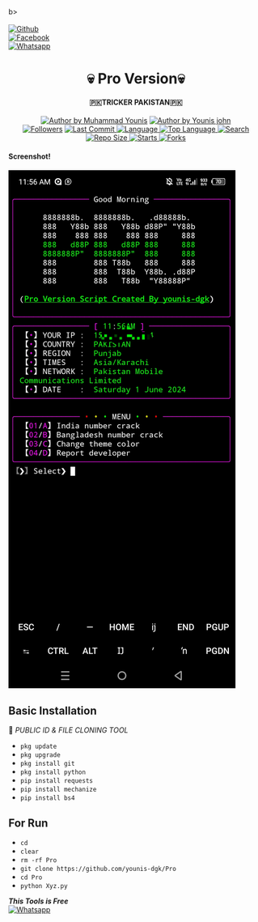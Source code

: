 b></b> </br> <br>[![Github](https://img.shields.io/badge/Github-YOUNIS.XYZ-dimgray?style=flat-square&logo=github)](https://github.com/younis-dgk)<br> [![Facebook](https://img.shields.io/badge/Facebook-Mr.YOUNIS-blue?style=flat-square&logo=facebook)](https://www.facebook.com/YounisDgk)<br> [![Whatsapp](https://img.shields.io/badge/Whatsapp-YOUNIS-deepgreen?style=flat-square&logo=whatsapp)](https://wa.me/+923404708884)

<h1 align="center">
    💀 Pro Version💀
</h1>
<h4 align="center">
  🇵🇰TRICKER PAKISTAN🇵🇰
</h4>
<p align="center">
<a href="#"><img title="Author by Muhammad Younis" src="https://img.shields.io/badge/Coded%20By-YounisXyz-green?"></a>
<a href="#"><img title="Author by Younis john" src="https://img.shields.io/badge/Code%20-python2.7-blue?"></a>
<br>
<a href="https://github.com/younis-dgk/followers">
<img title="Followers" src="https://img.shields.io/github/followers/younis-dgk?label=Followers&color=blue&style=flat-square"></a>
<a href="https://github.com/younis-dgk/termux-style/stargazers/">
  <a href="https://github.com/younis-dgk/Pro">
    <img alt="Last Commit" src="https://img.shields.io/github/last-commit/younis-dgk/Pro.svg"/>
  </a>
  <a href="https://github.com/younis-dgk/Pro">
    <img alt="Language" src="https://img.shields.io/github/languages/count/younis-dgk/Pro.svg"/>
  </a>
  <a href="https://github.com/younis-dgk/Pro">
    <img alt="Top Language" src="https://img.shields.io/github/languages/top/younis-dgk/Pro.svg"/>
  </a>
  <a href="https://github.com/younis-dgk/Pro">
    <img alt="Search" src="https://img.shields.io/github/search/younis-dgk/Craker/Pro.svg"/>
  </a>
  <a href="https://github.com/younis-dgk/Pro">
    <img alt="Repo Size" src="https://img.shields.io/github/repo-size/younis-dgk/Pro.svg"/>
  </a>
  <a href="https://github.com/younis-dgk/Pro">
    <img alt="Starts" src="https://img.shields.io/github/stars/younis-dgk/Pro.svg"/>
  </a>
  <a href="https://github.com/younis-dgk/Pro">
    <img alt="Forks" src="https://img.shields.io/github/forks/younis-dgk/Pro.svg"/>
  </a>
</div>
<p align="center">

#### Screenshot!
<img src="https://github.com/younis-dgk/Pro/blob/main/Image/Pro.jpg" />


## <b>Basic Installation</b>

🔰 _PUBLIC ID & FILE CLONING TOOL_

- `pkg update`
- `pkg upgrade`
- `pkg install git`
- `pkg install python`
- `pip install requests`
- `pip install mechanize`
- `pip install bs4`


## <b>For Run</b>

- `cd`
- `clear`
- `rm -rf Pro`
- `git clone https://github.com/younis-dgk/Pro`
- `cd Pro`
- `python Xyz.py`



 ___This Tools is Free___</br>
 [![Whatsapp](https://img.shields.io/badge/Whatsapp-MR.YOUNIS-deepgreen?style=flat-square&logo=whatsapp)](https://wa.me/+923404708884)
